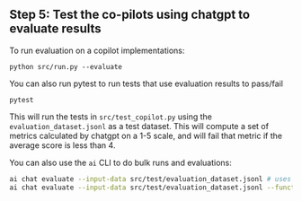 
## Step 5: Test the co-pilots using chatgpt to evaluate results

To run evaluation on a copilot implementations:
```
python src/run.py --evaluate
```

You can also run pytest to run tests that use evaluation results to pass/fail
```
pytest
```

This will run the tests in `src/test_copilot.py` using the `evaluation_dataset.jsonl` as a test dataset. This will compute a set of metrics calculated by chatgpt on a 1-5 scale, and will fail that metric if the average score is less than 4.

You can also use the `ai` CLI to do bulk runs and evaluations:

```bash
ai chat evaluate --input-data src/test/evaluation_dataset.jsonl # uses default "chat with your data" copilot
ai chat evaluate --input-data src/test/evaluation_dataset.jsonl --function src/copilot_aisdk/chat:chat_completion
```